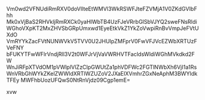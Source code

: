 Vm0wd2VFNUdiRmRXV0doVllteEtWMVl3WkRSWFJteFZVMjA1V0ZKdGVIbFhh
Mk0xVjBaS2RHVkljRmRXCk0yaHlWbTB4UzFJeVRrbGlSbVJYQ2sweFNsRldi
WGhoVXpKT2MxZHVSbGRpUmxwd1EyeEtkVkZ1YkZoVwpiRnBvVmpJeFVtUXdO
VmRYYkZacFVtNUNWVkV5TVV0U2JHUlpZMFprV0FwVFJVcEZWbXRTUzFVeFNY
bFUKYTFwWFlrVndjRll3V2t0WFJrVjVaVWRHVTFacldsWldiWGhMVkdkd2FW
WnJiRFpXTVdOM1pVWlplVlZzClpGWUtZa1phVDFWc2FGTlNWbXh6VjI1a1Rs
WnVRbGhWYkZKelZWWldXRTlWZUZoV2JXaElXVmhrZGxNeAphM3BWYldkTFEy
MWFhbUozUFQwS0NtRnVjdz09Cgp1emE=

xvw